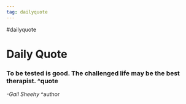 ```yaml
---
tag: dailyquote
---
```


#dailyquote

# Daily Quote

### To be tested is good. The challenged life may be the best therapist. ^quote
*-Gail Sheehy* ^author
